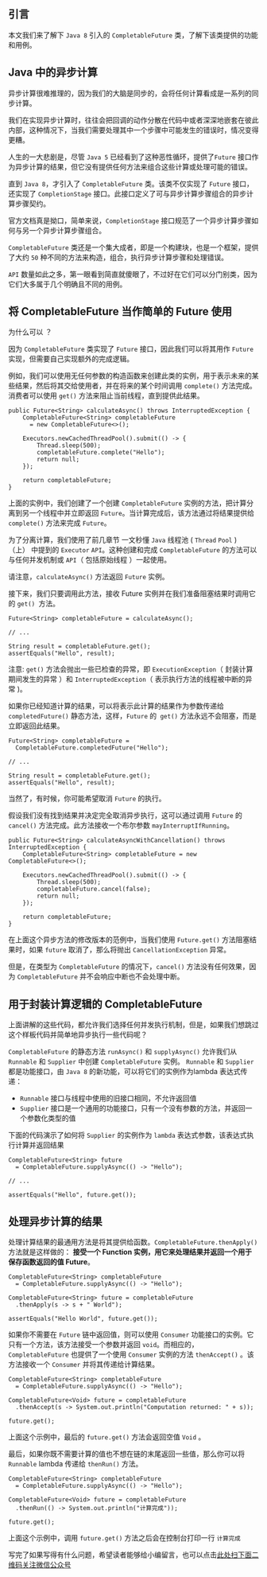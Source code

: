 ## 引言
本文我们来了解下 `Java 8` 引入的 `CompletableFuture` 类，了解下该类提供的功能和用例。

## Java 中的异步计算 ##

异步计算很难推理的，因为我们的大脑是同步的，会将任何计算看成是一系列的同步计算。

我们在实现异步计算时，往往会把回调的动作分散在代码中或者深深地嵌套在彼此内部，这种情况下，当我们需要处理其中一个步骤中可能发生的错误时，情况变得更糟。

人生的一大悲剧是，尽管 `Java 5` 已经看到了这种恶性循环，提供了`Future` 接口作为异步计算的结果，但它没有提供任何方法来组合这些计算或处理可能的错误。

直到 `Java 8`，才引入了 `CompletableFuture` 类。该类不仅实现了 `Future` 接口，还实现了 `CompletionStage` 接口。此接口定义了可与异步计算步骤组合的异步计算步骤契约。

官方文档真是拗口，简单来说，`CompletionStage` 接口规范了一个异步计算步骤如何与另一个异步计算步骤组合。

`CompletableFuture` 类还是一个集大成者，即是一个构建块，也是一个框架，提供了大约 `50` 种不同的方法来构造，组合，执行异步计算步骤和处理错误。

`API` 数量如此之多，第一眼看到简直就傻眼了，不过好在它们可以分门别类，因为它们大多属于几个明确且不同的用例。

## 将 CompletableFuture 当作简单的 Future 使用 ##

为什么可以 ？

因为 `CompletableFuture` 类实现了 `Future` 接口，因此我们可以将其用作 `Future` 实现，但需要自己实现额外的完成逻辑。

例如，我们可以使用无任何参数的构造函数来创建此类的实例，用于表示未来的某些结果，然后将其交给使用者，并在将来的某个时间调用 `complete()` 方法完成。消费者可以使用 `get()` 方法来阻止当前线程，直到提供此结果。

```
public Future<String> calculateAsync() throws InterruptedException {
    CompletableFuture<String> completableFuture 
      = new CompletableFuture<>();

    Executors.newCachedThreadPool().submit(() -> {
        Thread.sleep(500);
        completableFuture.complete("Hello");
        return null;
    });

    return completableFuture;
}
```

上面的实例中，我们创建了一个创建 `CompletableFuture` 实例的方法，把计算分离到另一个线程中并立即返回 `Future`。当计算完成后，该方法通过将结果提供给 `complete()` 方法来完成 `Future`。

为了分离计算，我们使用了前几章节 一文秒懂 `Java` 线程池 ( `Thread` `Pool` ) （上） 中提到的 `Executor` `API`。这种创建和完成 `CompletableFuture` 的方法可以与任何并发机制或 `API`（ 包括原始线程 ）一起使用。

请注意，`calculateAsync()` 方法返回 `Future` 实例。

接下来，我们只要调用此方法，接收 Future 实例并在我们准备阻塞结果时调用它的 `get() `方法。

```
Future<String> completableFuture = calculateAsync();

// ... 

String result = completableFuture.get();
assertEquals("Hello", result);
```

注意: `get()` 方法会抛出一些已检查的异常，即 `ExecutionException`（ 封装计算期间发生的异常 ）和 `InterruptedException`（ 表示执行方法的线程被中断的异常 )。

如果你已经知道计算的结果，可以将表示此计算的结果作为参数传递给 `completedFuture()` 静态方法，这样，`Future` 的` get()` 方法永远不会阻塞，而是立即返回此结果。

```
Future<String> completableFuture = 
  CompletableFuture.completedFuture("Hello");

// ...

String result = completableFuture.get();
assertEquals("Hello", result);
```

当然了，有时候，你可能希望取消 `Future` 的执行。

假设我们没有找到结果并决定完全取消异步执行，这可以通过调用 `Future` 的 `cancel()` 方法完成。此方法接收一个布尔参数 `mayInterruptIfRunning`。

```
public Future<String> calculateAsyncWithCancellation() throws InterruptedException {
    CompletableFuture<String> completableFuture = new CompletableFuture<>();

    Executors.newCachedThreadPool().submit(() -> {
        Thread.sleep(500);
        completableFuture.cancel(false);
        return null;
    });

    return completableFuture;
}
```

在上面这个异步方法的修改版本的范例中，当我们使用 `Future.get()` 方法阻塞结果时，如果 `future` 取消了，那么将抛出 `CancellationException` 异常。

但是，在类型为 `CompletableFuture` 的情况下，`cancel()` 方法没有任何效果，因为 `CompletableFuture` 并不会响应中断也不会处理中断。

## 用于封装计算逻辑的 CompletableFuture ##

上面讲解的这些代码，都允许我们选择任何并发执行机制，但是，如果我们想跳过这个样板代码并简单地异步执行一些代码呢？

`CompletableFuture` 的静态方法 `runAsync()` 和 `supplyAsync()` 允许我们从 `Runnable` 和 `Supplier` 中创建 `CompletableFuture` 实例。 `Runnable` 和 `Supplier` 都是功能接口，由 `Java 8` 的新功能，可以将它们的实例作为lambda 表达式传递：

 *  `Runnable` 接口与线程中使用的旧接口相同，不允许返回值
 *  `Supplier` 接口是一个通用的功能接口，只有一个没有参数的方法，并返回一个参数化类型的值

下面的代码演示了如何将 `Supplier` 的实例作为 `lambda` 表达式参数，该表达式执行计算并返回结果

```
CompletableFuture<String> future
  = CompletableFuture.supplyAsync(() -> "Hello");

// ...

assertEquals("Hello", future.get());
```

## 处理异步计算的结果 ##

处理计算结果的最通用方法是将其提供给函数。`CompletableFuture.thenApply()` 方法就是这样做的： **接受一个 Function 实例，用它来处理结果并返回一个用于保存函数返回的值 Future**。

```
CompletableFuture<String> completableFuture
  = CompletableFuture.supplyAsync(() -> "Hello");

CompletableFuture<String> future = completableFuture
  .thenApply(s -> s + " World");

assertEquals("Hello World", future.get());
```

如果你不需要在 `Future` 链中返回值，则可以使用 `Consumer` 功能接口的实例。它只有一个方法，该方法接受一个参数并返回 `void`。而相应的，`CompletableFuture` 也提供了一个使用 `Consumer` 实例的方法 `thenAccept()` 。该方法接收一个 `Consumer` 并将其传递给计算结果。

```
CompletableFuture<String> completableFuture
  = CompletableFuture.supplyAsync(() -> "Hello");

CompletableFuture<Void> future = completableFuture
  .thenAccept(s -> System.out.println("Computation returned: " + s));

future.get();
```

上面这个示例中，最后的 `future.get()` 方法会返回空值 `Void` 。

最后，如果你既不需要计算的值也不想在链的末尾返回一些值，那么你可以将 `Runnable` lambda 传递给 `thenRun()` 方法。

```
CompletableFuture<String> completableFuture 
  = CompletableFuture.supplyAsync(() -> "Hello");

CompletableFuture<Void> future = completableFuture
  .thenRun(() -> System.out.println("计算完成"));

future.get();
```

上面这个示例中，调用 `future.get()` 方法之后会在控制台打印一行 `计算完成`

写完了如果写得有什么问题，希望读者能够给小编留言，也可以点击[此处扫下面二维码关注微信公众号](https://www.ycbbs.vip/?p=28 "此处扫下面二维码关注微信公众号")